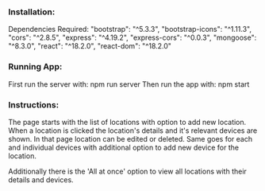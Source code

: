 
### Installation:
Dependencies Required:
    "bootstrap": "^5.3.3",
    "bootstrap-icons": "^1.11.3",
    "cors": "^2.8.5",
    "express": "^4.19.2",
    "express-cors": "^0.0.3",
    "mongoose": "^8.3.0",
    "react": "^18.2.0",
    "react-dom": "^18.2.0"

### Running App:
First run the server with: npm run server
Then run the app with: npm start

### Instructions:
The page starts with the list of locations with option to add new location.
When a location is clicked the location's details and it's relevant devices are shown.
In that page location can be edited or deleted.
Same goes for each and individual devices with additional option to add new device for the location.

Additionally there is the 'All at once' option to view all locations with their details and devices.

